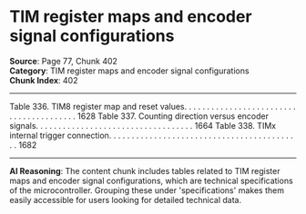 # TIM register maps and encoder signal configurations

**Source**: Page 77, Chunk 402  
**Category**: TIM register maps and encoder signal configurations  
**Chunk Index**: 402

---

Table 336. TIM8 register map and reset values. . . . . . . . . . . . . . . . . . . . . . . . . . . . . . . . . . . . . . . . 1628
Table 337. Counting direction versus encoder signals. . . . . . . . . . . . . . . . . . . . . . . . . . . . . . . . . . . 1664
Table 338. TIMx internal trigger connection. . . . . . . . . . . . . . . . . . . . . . . . . . . . . . . . . . . . . . . . . . . 1682

---

**AI Reasoning**: The content chunk includes tables related to TIM register maps and encoder signal configurations, which are technical specifications of the microcontroller. Grouping these under 'specifications' makes them easily accessible for users looking for detailed technical data.
